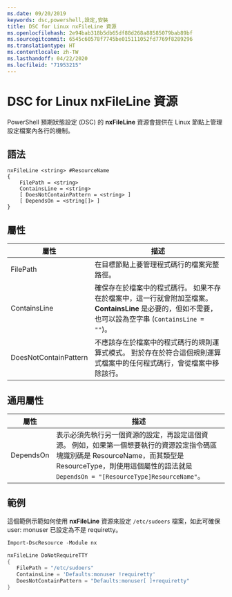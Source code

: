 ```yaml
---
ms.date: 09/20/2019
keywords: dsc,powershell,設定,安裝
title: DSC for Linux nxFileLine 資源
ms.openlocfilehash: 2e94bab318b5db65df88d268a88585079bab89bf
ms.sourcegitcommit: 6545c60578f7745be015111052fd7769f8289296
ms.translationtype: HT
ms.contentlocale: zh-TW
ms.lasthandoff: 04/22/2020
ms.locfileid: "71953215"
---
```

# <a name="dsc-for-linux-nxfileline-resource"></a>DSC for Linux nxFileLine 資源

PowerShell 預期狀態設定 (DSC) 的 **nxFileLine** 資源會提供在 Linux 節點上管理設定檔案內各行的機制。

## <a name="syntax"></a>語法

```Syntax
nxFileLine <string> #ResourceName
{
    FilePath = <string>
    ContainsLine = <string>
    [ DoesNotContainPattern = <string> ]
    [ DependsOn = <string[]> ]
}
```

## <a name="properties"></a>屬性

|屬性 |描述 |
|---|---|
|FilePath |在目標節點上要管理程式碼行的檔案完整路徑。 |
|ContainsLine |確保存在於檔案中的程式碼行。 如果不存在於檔案中，這一行就會附加至檔案。 **ContainsLine** 是必要的，但如不需要，也可以設為空字串 (`ContainsLine = ""`)。 |
|DoesNotContainPattern |不應該存在於檔案中的程式碼行的規則運算式模式。 對於存在於符合這個規則運算式檔案中的任何程式碼行，會從檔案中移除該行。 |

## <a name="common-properties"></a>通用屬性

|屬性 |描述 |
|---|---|
|DependsOn |表示必須先執行另一個資源的設定，再設定這個資源。 例如，如果第一個想要執行的資源設定指令碼區塊識別碼是 ResourceName，而其類型是 ResourceType，則使用這個屬性的語法就是 `DependsOn = "[ResourceType]ResourceName"`。 |

## <a name="example"></a>範例

這個範例示範如何使用 **nxFileLine** 資源來設定 `/etc/sudoers` 檔案，如此可確保 user: monuser 已設定為不是 requiretty。

```powershell
Import-DscResource -Module nx

nxFileLine DoNotRequireTTY
{
   FilePath = "/etc/sudoers"
   ContainsLine = 'Defaults:monuser !requiretty'
   DoesNotContainPattern = "Defaults:monuser[ ]+requiretty"
}
```